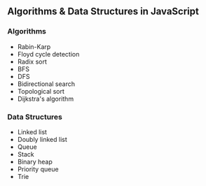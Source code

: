 
## Algorithms & Data Structures in JavaScript

### Algorithms

* Rabin-Karp 
* Floyd cycle detection
* Radix sort
* BFS
* DFS
* Bidirectional search
* Topological sort
* Dijkstra's algorithm

### Data Structures

* Linked list
* Doubly linked list
* Queue
* Stack
* Binary heap
* Priority queue
* Trie

